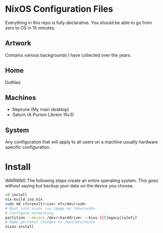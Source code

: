# NixOS Configuration Files
Everything in this repo is fully declarative. You should be able to go from zero to OS in 15 minutes.
## Artwork
Contains various backgrounds I have collected over the years.
## Home
Dotfiles
## Machines
* Neptune (My main desktop)
* Saturn (A Purism Librem 15v3)
## System
Any configuration that will apply to all users on a machine usually hardware specific configuration.

# Install
*WARNING* The following steps create an entire operating system.
This goes without saying but backup your data on the device you choose.
```sh
cd install
nix-build iso.nix
sudo dd if=result/<iso> of=/dev/<usb>
# Boot into nixos iso image on /dev/<usb>
# Configure networking
partition --device /dev/<harddrive> --bios ([l]egacy|[u]efi)
# Make personal changes to /mnt/etc/nixos
nixos-install
```

